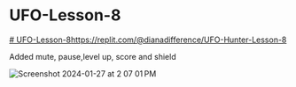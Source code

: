 # UFO-Lesson-8
[# UFO-Lesson-8](https://replit.com/@dianadifference/UFO-Hunter-Lesson-8)https://replit.com/@dianadifference/UFO-Hunter-Lesson-8

Added mute, pause,level up, score and shield


![Screenshot 2024-01-27 at 2 07 01 PM](https://github.com/DianaYJC/UFO-Lesson-8/assets/51901766/0edd1057-b883-4292-a977-fdf52c66c8ee)
